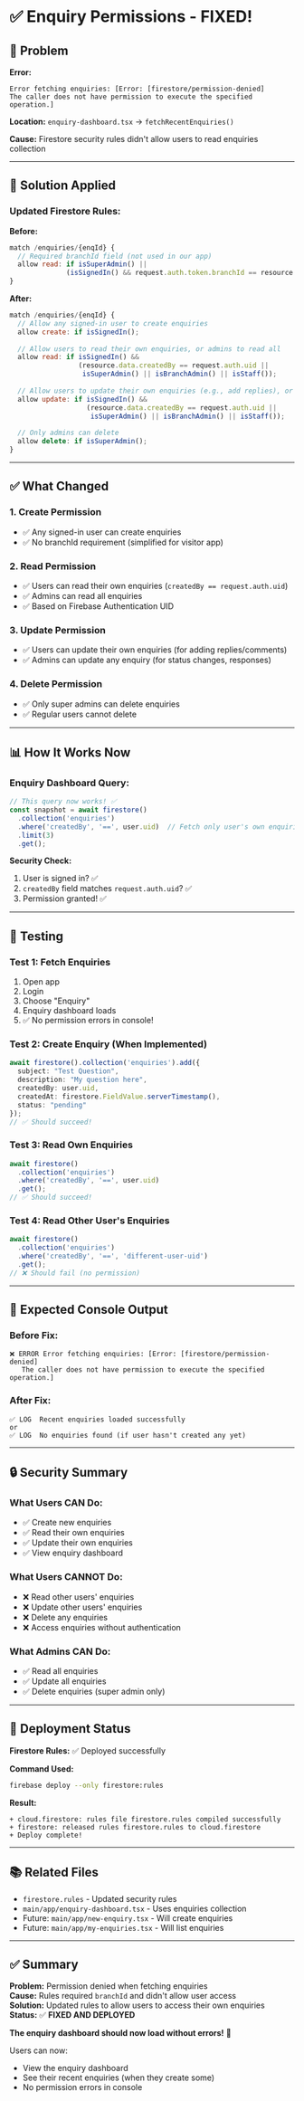 # ✅ Enquiry Permissions - FIXED!

## 🎯 Problem

**Error:**
```
Error fetching enquiries: [Error: [firestore/permission-denied] 
The caller does not have permission to execute the specified operation.]
```

**Location:** `enquiry-dashboard.tsx` → `fetchRecentEnquiries()`

**Cause:** Firestore security rules didn't allow users to read enquiries collection

---

## 🔧 Solution Applied

### **Updated Firestore Rules:**

**Before:**
```javascript
match /enquiries/{enqId} {
  // Required branchId field (not used in our app)
  allow read: if isSuperAdmin() || 
              (isSignedIn() && request.auth.token.branchId == resource.data.branchId);
}
```

**After:**
```javascript
match /enquiries/{enqId} {
  // Allow any signed-in user to create enquiries
  allow create: if isSignedIn();
  
  // Allow users to read their own enquiries, or admins to read all
  allow read: if isSignedIn() && 
                 (resource.data.createdBy == request.auth.uid || 
                  isSuperAdmin() || isBranchAdmin() || isStaff());
  
  // Allow users to update their own enquiries (e.g., add replies), or admins to update any
  allow update: if isSignedIn() && 
                   (resource.data.createdBy == request.auth.uid || 
                    isSuperAdmin() || isBranchAdmin() || isStaff());
  
  // Only admins can delete
  allow delete: if isSuperAdmin();
}
```

---

## ✅ What Changed

### **1. Create Permission**
- ✅ Any signed-in user can create enquiries
- ✅ No branchId requirement (simplified for visitor app)

### **2. Read Permission**
- ✅ Users can read their own enquiries (`createdBy == request.auth.uid`)
- ✅ Admins can read all enquiries
- ✅ Based on Firebase Authentication UID

### **3. Update Permission**
- ✅ Users can update their own enquiries (for adding replies/comments)
- ✅ Admins can update any enquiry (for status changes, responses)

### **4. Delete Permission**
- ✅ Only super admins can delete enquiries
- ✅ Regular users cannot delete

---

## 📊 How It Works Now

### **Enquiry Dashboard Query:**

```typescript
// This query now works! ✅
const snapshot = await firestore()
  .collection('enquiries')
  .where('createdBy', '==', user.uid)  // Fetch only user's own enquiries
  .limit(3)
  .get();
```

**Security Check:**
1. User is signed in? ✅
2. `createdBy` field matches `request.auth.uid`? ✅
3. Permission granted! ✅

---

## 🧪 Testing

### **Test 1: Fetch Enquiries**
1. Open app
2. Login
3. Choose "Enquiry"
4. Enquiry dashboard loads
5. ✅ No permission errors in console!

### **Test 2: Create Enquiry (When Implemented)**
```typescript
await firestore().collection('enquiries').add({
  subject: "Test Question",
  description: "My question here",
  createdBy: user.uid,
  createdAt: firestore.FieldValue.serverTimestamp(),
  status: "pending"
});
// ✅ Should succeed!
```

### **Test 3: Read Own Enquiries**
```typescript
await firestore()
  .collection('enquiries')
  .where('createdBy', '==', user.uid)
  .get();
// ✅ Should succeed!
```

### **Test 4: Read Other User's Enquiries**
```typescript
await firestore()
  .collection('enquiries')
  .where('createdBy', '==', 'different-user-uid')
  .get();
// ❌ Should fail (no permission)
```

---

## 📝 Expected Console Output

### **Before Fix:**
```
❌ ERROR Error fetching enquiries: [Error: [firestore/permission-denied] 
   The caller does not have permission to execute the specified operation.]
```

### **After Fix:**
```
✅ LOG  Recent enquiries loaded successfully
or
✅ LOG  No enquiries found (if user hasn't created any yet)
```

---

## 🔒 Security Summary

### **What Users CAN Do:**
- ✅ Create new enquiries
- ✅ Read their own enquiries
- ✅ Update their own enquiries
- ✅ View enquiry dashboard

### **What Users CANNOT Do:**
- ❌ Read other users' enquiries
- ❌ Update other users' enquiries
- ❌ Delete any enquiries
- ❌ Access enquiries without authentication

### **What Admins CAN Do:**
- ✅ Read all enquiries
- ✅ Update all enquiries
- ✅ Delete enquiries (super admin only)

---

## 🚀 Deployment Status

**Firestore Rules:** ✅ Deployed successfully

**Command Used:**
```bash
firebase deploy --only firestore:rules
```

**Result:**
```
+ cloud.firestore: rules file firestore.rules compiled successfully
+ firestore: released rules firestore.rules to cloud.firestore
+ Deploy complete!
```

---

## 📚 Related Files

- `firestore.rules` - Updated security rules
- `main/app/enquiry-dashboard.tsx` - Uses enquiries collection
- Future: `main/app/new-enquiry.tsx` - Will create enquiries
- Future: `main/app/my-enquiries.tsx` - Will list enquiries

---

## ✅ Summary

**Problem:** Permission denied when fetching enquiries  
**Cause:** Rules required `branchId` and didn't allow user access  
**Solution:** Updated rules to allow users to access their own enquiries  
**Status:** ✅ **FIXED AND DEPLOYED**

**The enquiry dashboard should now load without errors!** 🎉

Users can now:
- View the enquiry dashboard
- See their recent enquiries (when they create some)
- No permission errors in console

